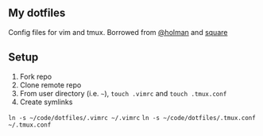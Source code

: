 ## My dotfiles
Config files for vim and tmux. Borrowed from [@holman](https://github.com/holman/dotfiles)
and [square](https://github.com/square/maximum-awesome)

## Setup
1. Fork repo
2. Clone remote repo
3. From user directory (i.e. `~`), `touch .vimrc` and `touch .tmux.conf`
4. Create symlinks

`ln -s ~/code/dotfiles/.vimrc ~/.vimrc`
`ln -s ~/code/dotfiles/.tmux.conf ~/.tmux.conf`
